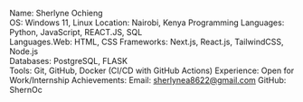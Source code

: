 Name: Sherlyne Ochieng   
OS: Windows 11, Linux 
Location: Nairobi, Kenya
Programming Languages: Python, JavaScript, REACT.JS, SQL   
Languages.Web: HTML, CSS
Frameworks: Next.js, React.js, TailwindCSS, Node.js  
Databases: PostgreSQL, FLASK  
Tools: Git, GitHub, Docker (CI/CD with GitHub Actions)
Experience:
Open for Work/Internship 
Achievements:
Email: sherlynea8622@gmail.com
GitHub: ShernOc
